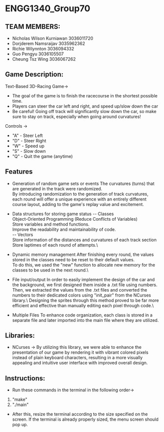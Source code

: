 # ENGG1340_Group70
## TEAM MEMBERS:

- Nicholas Wilson Kurniawan 3036011720
- Dorjderem Namsraijav 3035962362 
- Richie Wilynnton 3036094332
- Guo Pengyu 3036105507
- Cheung Tsz Wing 3036067262

## Game Description:
Text-Based 3D-Racing Game->
- The goal of the game is to finish the racecourse in the shortest possible time.
-  Players can steer the car left and right, and speed up/slow down the car
- Be careful! Going off track will significantly slow down the car, so make sure to stay on track, especially when going around curvatures! 

Controls ->
- "A" - Steer Left
- "D" - Steer Right
- "W" - Speed up
- "S" - Slow down
- "Q" - Quit the game (anytime)

## Features
- Generation of random game sets or events
The curvatures (turns) that are generated in the track were randomized.\
By introducing randomization to the generation of track curvatures, each round will offer a unique experience with an entirely different course layout, adding to the game's replay value and excitement.

- Data structures for storing game status
-- Classes\
Object-Oriented Programming (Reduce Conflicts of Variables)\
Store variables and method functions.\
Improve the readability and maintainability of code.\
-- Vectors\
Store information of the distances and curvatures of each track section\
Store laptimes of each round of attempts.\

- Dynamic memory management
After finishing every round, the values stored in the classes need to be reset
to their default values.\
To do this, we used the "new" function to allocate new memory for the classes to be used in the 
next round.\

- File input/output
In order to easily implement the design of the car and the background, we first designed them
inside a .txt file using numbers.\
Then, we extracted the values from the .txt files and converted the
numbers to their dedicated colors using "init_pair" from the NCurses library.\ 
Designing the sprites through this method proved to be far more efficient and effective 
than manually editing each pixel through code.\

- Multiple Files
To enhance code organization, each class is stored in a separate file and later imported into the main file where they are utilized.
## Libraries:
- NCurses -> 
By utilizing this library, we were able to enhance the presentation of our game by rendering it with vibrant colored pixels instead of plain keyboard characters, resulting in a more visually appealing and intuitive user interface with improved overall design.

## Instructions:
- Run these commands in the terminal in the following order->
1. "make"
2. "./main"
- After this, resize the terminal according to the size specified on the screen. If the terminal is already properly sized, the menu screen should pop up.
